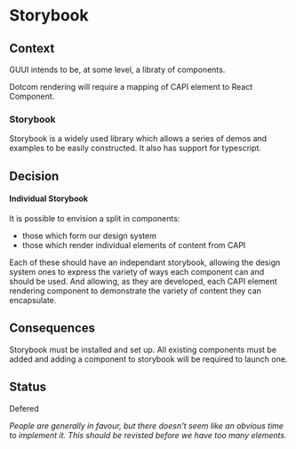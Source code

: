 # Storybook

## Context

GUUI intends to be, at some level, a libraty of components.

Dotcom rendering will require a mapping of CAPI element to React Component.

### Storybook

Storybook is a widely used library which allows a series of demos and examples to be easily constructed. It also has support for typescript.

## Decision

#### Individual Storybook

It is possible to envision a split in components:

- those which form our design system
- those which render individual elements of content from CAPI

Each of these should have an independant storybook, allowing the design system ones to express the variety of ways each component can and should be used. And allowing, as they are developed, each CAPI element rendering component to demonstrate the variety of content they can encapsulate.

## Consequences

Storybook must be installed and set up. All existing components must be added and adding a component to storybook will be required to launch one.

## Status

Defered

_People are generally in favour, but there doesn't seem like an obvious time to implement it. This should be revisted before we have too many elements._
